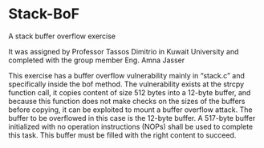 # Stack-BoF
A stack buffer overflow exercise

It was assigned by Professor Tassos Dimitrio in Kuwait University and completed with the group member Eng. Amna Jasser 

This exercise has a buffer overflow vulnerability mainly in “stack.c” and specifically inside the bof method. The vulnerability exists at the strcpy function call, it copies content of size 512 bytes into a 12-byte buffer, and because this function does not make checks on the sizes of the buffers before copying, it can be exploited to mount a buffer overflow attack. The buffer to be overflowed in this case is the 12-byte buffer. A 517-byte buffer initialized with no operation instructions (NOPs) shall be used to complete this task. This buffer must be filled with the right content to succeed.
